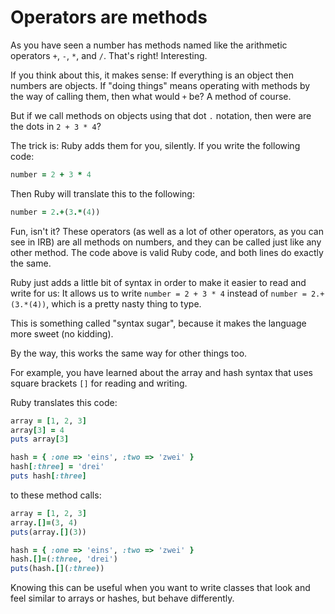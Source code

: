 # Operators are methods

As you have seen a number has methods named like the arithmetic operators `+`,
`-`, `*`, and `/`. That's right! Interesting.

If you think about this, it makes sense: If everything is an object then
numbers are objects. If "doing things" means operating with methods by the way
of calling them, then what would `+` be? A method of course.

But if we call methods on objects using that dot `.` notation, then were are
the dots in `2 + 3 * 4`?

The trick is: Ruby adds them for you, silently. If you write the following code:

```ruby
number = 2 + 3 * 4
```

Then Ruby will translate this to the following:

```ruby
number = 2.+(3.*(4))
```

Fun, isn't it? These operators (as well as a lot of other operators, as you can
see in IRB) are all methods on numbers, and they can be called just like any
other method. The code above is valid Ruby code, and both lines do exactly the
same.

Ruby just adds a little bit of syntax in order to make it easier to read and
write for us: It allows us to write `number = 2 + 3 * 4` instead of `number =
2.+(3.*(4))`, which is a pretty nasty thing to type.

This is something called "syntax sugar", because it makes the language more
sweet (no kidding).

By the way, this works the same way for other things too.

For example, you have learned about the array and hash syntax that uses square
brackets `[]` for reading and writing.

Ruby translates this code:

```ruby
array = [1, 2, 3]
array[3] = 4
puts array[3]

hash = { :one => 'eins', :two => 'zwei' }
hash[:three] = 'drei'
puts hash[:three]
```

to these method calls:

```ruby
array = [1, 2, 3]
array.[]=(3, 4)
puts(array.[](3))

hash = { :one => 'eins', :two => 'zwei' }
hash.[]=(:three, 'drei')
puts(hash.[](:three))
```

Knowing this can be useful when you want to write classes that look and feel
similar to arrays or hashes, but behave differently.
